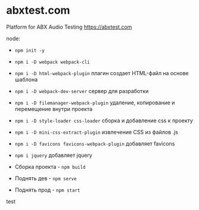 # abxtest.com

Platform for ABX Audio Testing https://abxtest.com

node:

- `npm init -y`
- `npm i -D webpack webpack-cli`
- `npm i -D html-webpack-plugin` плагин создает HTML-файл на основе шаблона
- `npm i -D webpack-dev-server` сервер для разработки
- `npm i -D filemanager-webpack-plugin` удаление, копирование и перемещение внутри проекта
- `npm i -D style-loader css-loader` сборка и добавление css к проекту
- `npm i -D mini-css-extract-plugin` извлечение CSS из файлов .js
- `npm i -D favicons favicons-webpack-plugin` добавляет favicons
- `npm i jquery` добавляет jquery



- Сборка проекта - `npm build`
- Поднять дев - `npm serve`
- Поднять прод - `npm start`

test
